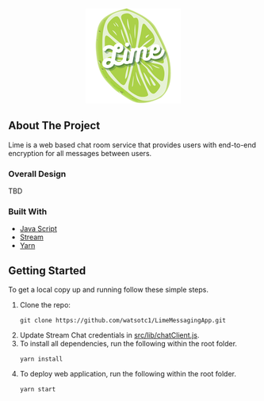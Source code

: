 <!-- PROJECT LOGO -->
<br />
<p align="center">
  <a href="https://github.com/watsotc1/LimeMessagingApp">
    <img src="public/logo192.png" alt="Logo" width="192" height="192">
  </a>
</p>


<!-- ABOUT THE PROJECT -->
## About The Project

Lime is a web based chat room service that provides users with end-to-end encryption for all messages between users.

### Overall Design

TBD

### Built With

* [Java Script](https://www.javascript.com/)
* [Stream](https://getstream.io/accounts/signup/)
* [Yarn](https://yarnpkg.com/)


<!-- GETTING STARTED -->
## Getting Started

To get a local copy up and running follow these simple steps.

1. Clone the repo:
    ```
    git clone https://github.com/watsotc1/LimeMessagingApp.git
    ```
2. Update Stream Chat credentials in [src/lib/chatClient.js](https://github.com/watsotc1/LimeMessagingApp/blob/main/src/lib/chatClient.js). 
3. To install all dependencies, run the following within the root folder.
    ```
    yarn install
    ```
4. To deploy web application, run the following within the root folder.
    ```
    yarn start
    ```

